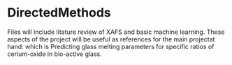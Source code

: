 # DirectedMethods
Files will include litature review of XAFS and basic machine learning. These aspects of the project will be useful as references for the main projectat hand: which is Predicting glass melting
parameters for specific ratios of cerium-oxide in bio-active glass.

